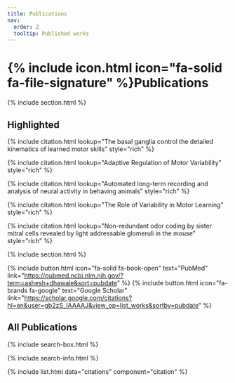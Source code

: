 ```yaml
---
title: Publications
nav:
  order: 2
  tooltip: Published works
---
```


# {% include icon.html icon="fa-solid fa-file-signature" %}Publications

{% include section.html %}

## Highlighted

{% include citation.html lookup="The basal ganglia control the detailed kinematics of learned motor skills" style="rich" %}

{% include citation.html lookup="Adaptive Regulation of Motor Variability" style="rich" %}

{% include citation.html lookup="Automated long-term recording and analysis of neural activity in behaving animals" style="rich" %}

{% include citation.html lookup="The Role of Variability in Motor Learning" style="rich" %}

{% include citation.html lookup="Non-redundant odor coding by sister mitral cells revealed by light addressable glomeruli in the mouse" style="rich" %}

{% include section.html %}

{%
  include button.html
  icon="fa-solid fa-book-open"
  text="PubMed"
  link="https://pubmed.ncbi.nlm.nih.gov/?term=ashesh+dhawale&sort=pubdate"
%}
{%
  include button.html
  icon="fa-brands fa-google"
  text="Google Scholar"
  link="https://scholar.google.com/citations?hl=en&user=gb2zS_IAAAAJ&view_op=list_works&sortby=pubdate"
%}

## All Publications

{% include search-box.html %}

{% include search-info.html %}

{% include list.html data="citations" component="citation" %}
